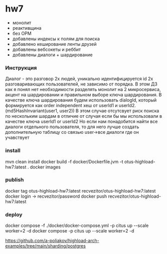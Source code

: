 # hw7 

* монолит
* реактивщина
* без ОРМ
* добавлены индексы к полям для поиска
* добавлено кеширование ленты друзей
* добавлены вебсокеты и реббит
* добавлены диалоги + шардирование


### Инструкция
Диалог - это разговор 2х людей, уникально идентифицируется id 2х разговаривающих пользователей, не зависимо от порядка.
В  этом ДЗ как я понял нет необходимости разделять монолит на 2 микросервиса, акцент на шардировании и правильном выборе ключа шардирования.
В качестве ключа шардирования будем использовать dialogId, который формируется как order independent хеш от userId1 и userId2. (md5HashInvariant(user1, user2))
В этом случае отсутсвует риск поиска по нескольким шардам в отличие от случая если бы мы использовали в качестве ключа userId1 or userId2
Но если нам понадобится найти все диалоги отдельного пользователя, то для него лучше создать дополнительную таблицу со связью user->все диалоги где он учавствует

### install

mvn clean install
docker build -f docker/Dockerfile.jvm -t otus-highload-hw7:latest .
docker images

### publish

docker tag otus-highload-hw7:latest recvezitor/otus-highload-hw7:latest
docker login -> recvezitor/password
docker push recvezitor/otus-highload-hw7:latest

### deploy 

docker compose -f ./docker/docker-compose.yml -p citus up --scale worker=2 -d
docker compose -p citus up --scale worker=2 -d


https://github.com/a-poliakov/highload-arch-examples/tree/main/sharding/postgres